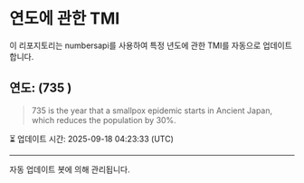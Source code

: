 
# 연도에 관한 TMI

이 리포지토리는 numbersapi를 사용하여 특정 년도에 관한 TMI를 자동으로 업데이트합니다.

## 연도: (735 )
> 735 is the year that a smallpox epidemic starts in Ancient Japan, which reduces the population by 30%.

⏳ 업데이트 시간: 2025-09-18 04:23:33 (UTC)

---
자동 업데이트 봇에 의해 관리됩니다.

